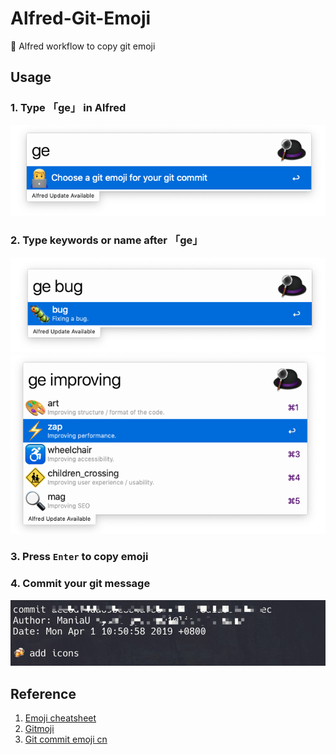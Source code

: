 # Alfred-Git-Emoji

:tada: Alfred workflow to copy git emoji

## Usage

### 1. Type 「ge」 in Alfred

![screenshot_1](screenshots/gitEmoji.png)

### 2. Type keywords or name after 「ge」

![screenshot_2](screenshots/bug.png)
<br>
![screenshot_3](screenshots/matches.png)

### 3. Press `Enter` to copy emoji

### 4. Commit your git message

![screenshot_4](screenshots/commit.png)

## Reference

1. [Emoji cheatsheet](https://www.webfx.com/tools/emoji-cheat-sheet/)
2. [Gitmoji](https://gitmoji.carloscuesta.me/)
3. [Git commit emoji cn](https://github.com/liuchengxu/git-commit-emoji-cn)
